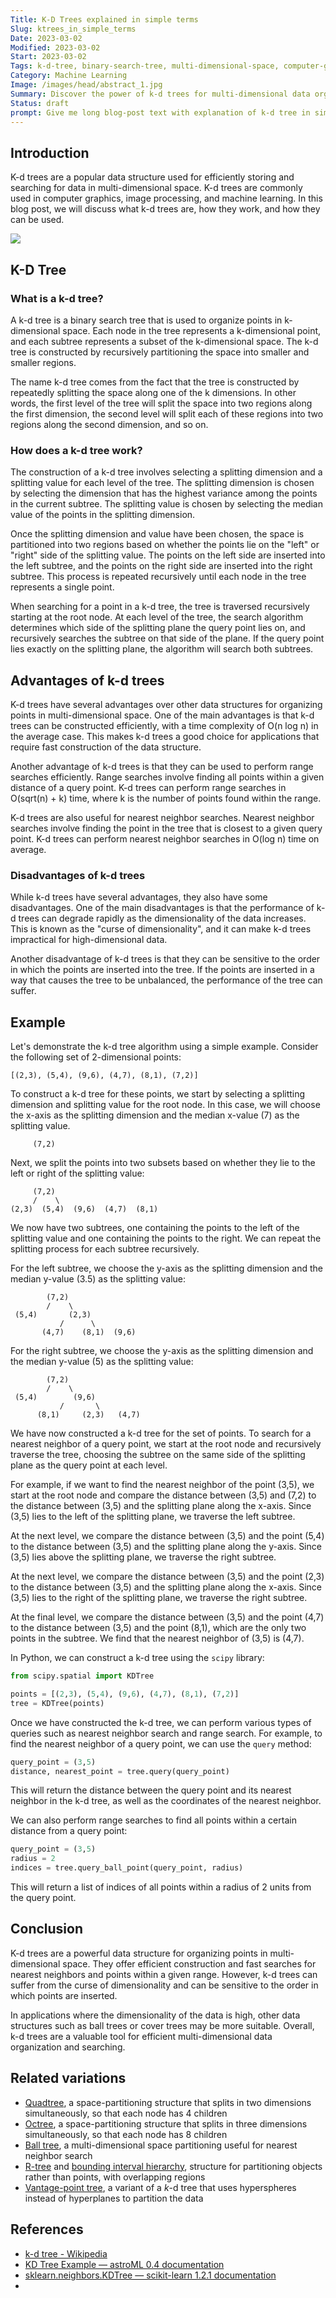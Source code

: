 ```yaml
---
Title: K-D Trees explained in simple terms
Slug: ktrees_in_simple_terms
Date: 2023-03-02
Modified: 2023-03-02
Start: 2023-03-02
Tags: k-d-tree, binary-search-tree, multi-dimensional-space, computer-graphics, image-processing, machine-learning, data-structure, search-algorithm, nearest-neighbor-search, range-search, ball-trees, cover-trees, curse-of-dimensionality, efficient-data-organization
Category: Machine Learning
Image: /images/head/abstract_1.jpg
Summary: Discover the power of k-d trees for multi-dimensional data organization and search. Learn how to efficiently find nearest neighbors and points within a given range.
Status: draft
prompt: Give me long blog-post text with explanation of k-d tree in simple terms.
---
```


## Introduction

K-d trees are a popular data structure used for efficiently storing and searching for data in multi-dimensional space. K-d trees are commonly used in computer graphics, image processing, and machine learning. In this blog post, we will discuss what k-d trees are, how they work, and how they can be used.

![](https://upload.wikimedia.org/wikipedia/commons/thumb/2/25/Tree_0001.svg/740px-Tree_0001.svg.png)

## K-D Tree
### What is a k-d tree?

A k-d tree is a binary search tree that is used to organize points in k-dimensional space. Each node in the tree represents a k-dimensional point, and each subtree represents a subset of the k-dimensional space. The k-d tree is constructed by recursively partitioning the space into smaller and smaller regions.

The name k-d tree comes from the fact that the tree is constructed by repeatedly splitting the space along one of the k dimensions. In other words, the first level of the tree will split the space into two regions along the first dimension, the second level will split each of these regions into two regions along the second dimension, and so on.

### How does a k-d tree work?

The construction of a k-d tree involves selecting a splitting dimension and a splitting value for each level of the tree. The splitting dimension is chosen by selecting the dimension that has the highest variance among the points in the current subtree. The splitting value is chosen by selecting the median value of the points in the splitting dimension.

Once the splitting dimension and value have been chosen, the space is partitioned into two regions based on whether the points lie on the "left" or "right" side of the splitting value. The points on the left side are inserted into the left subtree, and the points on the right side are inserted into the right subtree. This process is repeated recursively until each node in the tree represents a single point.

When searching for a point in a k-d tree, the tree is traversed recursively starting at the root node. At each level of the tree, the search algorithm determines which side of the splitting plane the query point lies on, and recursively searches the subtree on that side of the plane. If the query point lies exactly on the splitting plane, the algorithm will search both subtrees.

## Advantages of k-d trees

K-d trees have several advantages over other data structures for organizing points in multi-dimensional space. One of the main advantages is that k-d trees can be constructed efficiently, with a time complexity of O(n log n) in the average case. This makes k-d trees a good choice for applications that require fast construction of the data structure.

Another advantage of k-d trees is that they can be used to perform range searches efficiently. Range searches involve finding all points within a given distance of a query point. K-d trees can perform range searches in O(sqrt(n) + k) time, where k is the number of points found within the range.

K-d trees are also useful for nearest neighbor searches. Nearest neighbor searches involve finding the point in the tree that is closest to a given query point. K-d trees can perform nearest neighbor searches in O(log n) time on average.

### Disadvantages of k-d trees

While k-d trees have several advantages, they also have some disadvantages. One of the main disadvantages is that the performance of k-d trees can degrade rapidly as the dimensionality of the data increases. This is known as the "curse of dimensionality", and it can make k-d trees impractical for high-dimensional data.

Another disadvantage of k-d trees is that they can be sensitive to the order in which the points are inserted into the tree. If the points are inserted in a way that causes the tree to be unbalanced, the performance of the tree can suffer.

## Example
Let's demonstrate the k-d tree algorithm using a simple example. Consider the following set of 2-dimensional points:

```
[(2,3), (5,4), (9,6), (4,7), (8,1), (7,2)]
```
To construct a k-d tree for these points, we start by selecting a splitting dimension and splitting value for the root node. In this case, we will choose the x-axis as the splitting dimension and the median x-value (7) as the splitting value.

```
     (7,2)
```

Next, we split the points into two subsets based on whether they lie to the left or right of the splitting value:

```
     (7,2)
     /    \
(2,3)  (5,4)  (9,6)  (4,7)  (8,1)
```

We now have two subtrees, one containing the points to the left of the splitting value and one containing the points to the right. We can repeat the splitting process for each subtree recursively.

For the left subtree, we choose the y-axis as the splitting dimension and the median y-value (3.5) as the splitting value:

```
        (7,2)
        /    \
 (5,4)       (2,3)
           /      \
       (4,7)    (8,1)  (9,6)

```
For the right subtree, we choose the y-axis as the splitting dimension and the median y-value (5) as the splitting value:

```
        (7,2)
        /    \
 (5,4)        (9,6)
           /       \
      (8,1)     (2,3)   (4,7)

```

We have now constructed a k-d tree for the set of points. To search for a nearest neighbor of a query point, we start at the root node and recursively traverse the tree, choosing the subtree on the same side of the splitting plane as the query point at each level.

For example, if we want to find the nearest neighbor of the point (3,5), we start at the root node and compare the distance between (3,5) and (7,2) to the distance between (3,5) and the splitting plane along the x-axis. Since (3,5) lies to the left of the splitting plane, we traverse the left subtree.

At the next level, we compare the distance between (3,5) and the point (5,4) to the distance between (3,5) and the splitting plane along the y-axis. Since (3,5) lies above the splitting plane, we traverse the right subtree.

At the next level, we compare the distance between (3,5) and the point (2,3) to the distance between (3,5) and the splitting plane along the x-axis. Since (3,5) lies to the right of the splitting plane, we traverse the right subtree.

At the final level, we compare the distance between (3,5) and the point (4,7) to the distance between (3,5) and the point (8,1), which are the only two points in the subtree. We find that the nearest neighbor of (3,5) is (4,7).

In Python, we can construct a k-d tree using the `scipy` library:

```python
from scipy.spatial import KDTree

points = [(2,3), (5,4), (9,6), (4,7), (8,1), (7,2)]
tree = KDTree(points)
```

Once we have constructed the k-d tree, we can perform various types of queries such as nearest neighbor search and range search. For example, to find the nearest neighbor of a query point, we can use the `query` method:

```python
query_point = (3,5)
distance, nearest_point = tree.query(query_point)
```

This will return the distance between the query point and its nearest neighbor in the k-d tree, as well as the coordinates of the nearest neighbor.

We can also perform range searches to find all points within a certain distance from a query point:

```python
query_point = (3,5)
radius = 2
indices = tree.query_ball_point(query_point, radius)
```

This will return a list of indices of all points within a radius of 2 units from the query point.

## Conclusion

K-d trees are a powerful data structure for organizing points in multi-dimensional space. They offer efficient construction and fast searches for nearest neighbors and points within a given range. However, k-d trees can suffer from the curse of dimensionality and can be sensitive to the order in which points are inserted.

In applications where the dimensionality of the data is high, other data structures such as ball trees or cover trees may be more suitable. Overall, k-d trees are a valuable tool for efficient multi-dimensional data organization and searching.

## Related variations

-   [Quadtree](https://en.wikipedia.org/wiki/Quadtree "Quadtree"), a space-partitioning structure that splits in two dimensions simultaneously, so that each node has 4 children
-   [Octree](https://en.wikipedia.org/wiki/Octree "Octree"), a space-partitioning structure that splits in three dimensions simultaneously, so that each node has 8 children
-   [Ball tree](https://en.wikipedia.org/wiki/Ball_tree "Ball tree"), a multi-dimensional space partitioning useful for nearest neighbor search
-   [R-tree](https://en.wikipedia.org/wiki/R-tree "R-tree") and [bounding interval hierarchy](https://en.wikipedia.org/wiki/Bounding_interval_hierarchy "Bounding interval hierarchy"), structure for partitioning objects rather than points, with overlapping regions
-   [Vantage-point tree](https://en.wikipedia.org/wiki/Vantage-point_tree "Vantage-point tree"), a variant of a _k_-d tree that uses hyperspheres instead of hyperplanes to partition the data

## References
- [k-d tree - Wikipedia](https://en.wikipedia.org/wiki/K-d_tree)
- [KD Tree Example — astroML 0.4 documentation](https://www.astroml.org/book_figures/chapter2/fig_kdtree_example.html)
- [sklearn.neighbors.KDTree — scikit-learn 1.2.1 documentation](https://scikit-learn.org/stable/modules/generated/sklearn.neighbors.KDTree.html)
- 


